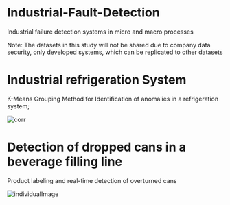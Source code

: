 # Industrial-Fault-Detection
Industrial failure detection systems in micro and macro processes

Note: The datasets in this study will not be shared due to company data security, only developed systems, which can be replicated to other datasets


# Industrial refrigeration System

K-Means Grouping Method for Identification
of anomalies in a refrigeration system;

![corr](https://user-images.githubusercontent.com/81088917/141990096-7dabd335-b093-4fa8-90b0-32dd12169328.png)

# Detection of dropped cans in a beverage filling line

Product labeling and real-time detection of overturned cans

![individualImage](https://user-images.githubusercontent.com/81088917/141991378-f693abc4-412e-460d-adf2-f1750b4535ae.png)



